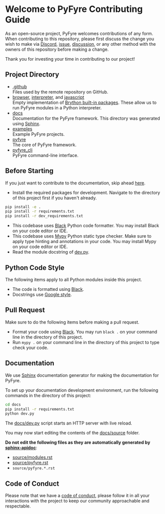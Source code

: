 # Welcome to PyFyre Contributing Guide
As an open-source project, PyFyre welcomes contributions of any form.  
When contributing to this repository, please first discuss the change you wish to make via [Discord](https://discord.com/invite/YzEDuqhgZJ), [issue](https://github.com/pyfyre/pyfyre/issues), [discussion](https://github.com/pyfyre/pyfyre/discussions), or any other method with the owners of this repository before making a change.

Thank you for investing your time in contributing to our project!

## Project Directory
- [.github](.github)  
  Files used by the remote repository on GitHub.
- [browser](browser), [interpreter](interpreter), and [javascript](javascript)  
  Empty implementation of [Brython built-in packages](https://brython.info/static_doc/en/browser.html).
  These allow us to run PyFyre modules in a Python interpreter.
- [docs](docs)  
  Documentation for the PyFyre framework. This directory was generated using [Sphinx](https://www.sphinx-doc.org/en/master/).
- [examples](examples)  
  Example PyFyre projects.
- [pyfyre](pyfyre)  
  The core of PyFyre framework.
- [pyfyre_cli](pyfyre_cli)  
  PyFyre command-line interface.

## Before Starting
If you just want to contribute to the documentation, skip ahead [here](#documentation).

- Install the required packages for development.
Navigate to the directory of this project first if you haven't already.
```bash
pip install -e .
pip install -r requirements.txt
pip install -r dev_requirements.txt
```
- This codebase uses [Black](https://github.com/psf/black) Python code formatter.
  You may install Black on your code editor or IDE.
- This codebase uses [Mypy](http://mypy-lang.org/) Python static type checker.
  Make sure to apply type hinting and annotations in your code.
  You may install Mypy on your code editor or IDE.
- Read the module docstring of [dev.py](dev.py).

## Python Code Style
The following items apply to all Python modules inside this project.
- The code is formatted using [Black](https://github.com/psf/black).
- Docstrings use [Google style](https://sphinxcontrib-napoleon.readthedocs.io/en/latest/example_google.html).

## Pull Request
Make sure to do the following items before making a pull request.
- Format your code using [Black](https://github.com/psf/black).
  You may run `black .` on your command line in the directory of this project.
- Run `mypy .` on your command line in the directory of this project to type check your code.

## Documentation
We use [Sphinx](https://www.sphinx-doc.org/en/master/) documentation generator for making the documentation for PyFyre.

To set up your documentation development environment, run the following commands in the directory of this project:
```bash
cd docs
pip install -r requirements.txt
python dev.py
```

The [docs/dev.py](docs/dev.py) script starts an HTTP server with live reload.

You may now start editing the contents of the [docs/source](docs/source) folder.

**Do not edit the following files as they are automatically generated by [sphinx-apidoc](https://www.sphinx-doc.org/en/master/man/sphinx-apidoc.html)**:
- [source/modules.rst](docs/source/modules.rst)
- [source/pyfyre.rst](docs/source/pyfyre.rst)
- `source/pyfyre.*.rst`

## Code of Conduct
Please note that we have a [code of conduct](CODE_OF_CONDUCT.md), please follow it in all your interactions with the project to keep our community approachable and respectable.
